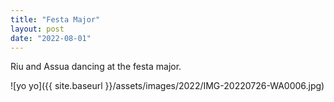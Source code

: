 ```yaml
---
title: "Festa Major"
layout: post
date: "2022-08-01"
---
```


Riu and Assua dancing at the festa major.

![yo yo]({{ site.baseurl }}/assets/images/2022/IMG-20220726-WA0006.jpg)

